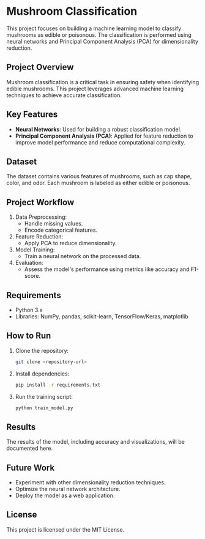 # Mushroom Classification

This project focuses on building a machine learning model to classify mushrooms as edible or poisonous. The classification is performed using neural networks and Principal Component Analysis (PCA) for dimensionality reduction.

## Project Overview

Mushroom classification is a critical task in ensuring safety when identifying edible mushrooms. This project leverages advanced machine learning techniques to achieve accurate classification.

## Key Features

- **Neural Networks**: Used for building a robust classification model.
- **Principal Component Analysis (PCA)**: Applied for feature reduction to improve model performance and reduce computational complexity.

## Dataset

The dataset contains various features of mushrooms, such as cap shape, color, and odor. Each mushroom is labeled as either edible or poisonous.

## Project Workflow

1. Data Preprocessing:
    - Handle missing values.
    - Encode categorical features.
2. Feature Reduction:
    - Apply PCA to reduce dimensionality.
3. Model Training:
    - Train a neural network on the processed data.
4. Evaluation:
    - Assess the model's performance using metrics like accuracy and F1-score.

## Requirements

- Python 3.x
- Libraries: NumPy, pandas, scikit-learn, TensorFlow/Keras, matplotlib

## How to Run

1. Clone the repository:
    ```bash
    git clone <repository-url>
    ```
2. Install dependencies:
    ```bash
    pip install -r requirements.txt
    ```
3. Run the training script:
    ```bash
    python train_model.py
    ```

## Results

The results of the model, including accuracy and visualizations, will be documented here.

## Future Work

- Experiment with other dimensionality reduction techniques.
- Optimize the neural network architecture.
- Deploy the model as a web application.

## License

This project is licensed under the MIT License.
